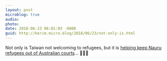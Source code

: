 ```yaml
---
layout: post
microblog: true
audio: 
photo: 
date: 2018-06-23 06:01:03 -0800
guid: http://kerim.micro.blog/2018/06/23/not-only-is.html
---
```

Not only is Taiwan not welcoming to refugees, but it is [helping keep Nauru refugees out of Australian courts](http://michaelturton.blogspot.com/2018/06/send-them-to-taiwan-austaiwan-govt-deal.html?m=1)… 🤬🤬🤬
